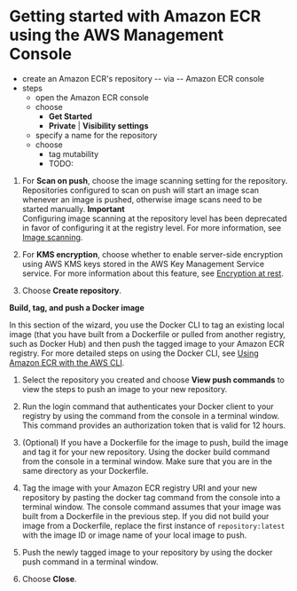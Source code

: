 # Getting started with Amazon ECR using the AWS Management Console<a name="getting-started-console"></a>

* create an Amazon ECR's repository -- via -- Amazon ECR console
* steps
  * open the Amazon ECR console
  * choose 
    * **Get Started**
    * **Private** | **Visibility settings**
  * specify a name for the repository
  * choose
    * tag mutability 
    * TODO:

1. For **Scan on push**, choose the image scanning setting for the repository\. Repositories configured to scan on push will start an image scan whenever an image is pushed, otherwise image scans need to be started manually\.
**Important**  
Configuring image scanning at the repository level has been deprecated in favor of configuring it at the registry level\. For more information, see [Image scanning](image-scanning.md)\.

1. For **KMS encryption**, choose whether to enable server\-side encryption using AWS KMS keys stored in the AWS Key Management Service service\. For more information about this feature, see [Encryption at rest](encryption-at-rest.md)\.

1. Choose **Create repository**\.

**Build, tag, and push a Docker image**

In this section of the wizard, you use the Docker CLI to tag an existing local image \(that you have built from a Dockerfile or pulled from another registry, such as Docker Hub\) and then push the tagged image to your Amazon ECR registry\. For more detailed steps on using the Docker CLI, see [Using Amazon ECR with the AWS CLI](getting-started-cli.md)\.

1. Select the repository you created and choose **View push commands** to view the steps to push an image to your new repository\.

1. Run the login command that authenticates your Docker client to your registry by using the command from the console in a terminal window\. This command provides an authorization token that is valid for 12 hours\.

1. \(Optional\) If you have a Dockerfile for the image to push, build the image and tag it for your new repository\. Using the docker build command from the console in a terminal window\. Make sure that you are in the same directory as your Dockerfile\.

1. Tag the image with your Amazon ECR registry URI and your new repository by pasting the docker tag command from the console into a terminal window\. The console command assumes that your image was built from a Dockerfile in the previous step\. If you did not build your image from a Dockerfile, replace the first instance of `repository:latest` with the image ID or image name of your local image to push\.

1. Push the newly tagged image to your repository by using the docker push command in a terminal window\.

1. Choose **Close**\.